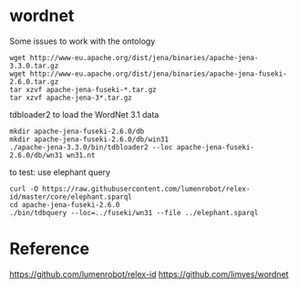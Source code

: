 # wordnet
Some issues to work with the ontology


    wget http://www-eu.apache.org/dist/jena/binaries/apache-jena-3.3.0.tar.gz
    wget http://www-eu.apache.org/dist/jena/binaries/apache-jena-fuseki-2.6.0.tar.gz
    tar xzvf apache-jena-fuseki-*.tar.gz
    tar xzvf apache-jena-3*.tar.gz

tdbloader2 to load the WordNet 3.1 data

    mkdir apache-jena-fuseki-2.6.0/db
    mkdir apache-jena-fuseki-2.6.0/db/win31
    ./apache-jena-3.3.0/bin/tdbloader2 --loc apache-jena-fuseki-2.6.0/db/wn31 wn31.nt

to test: use elephant query

    curl -O https://raw.githubusercontent.com/lumenrobot/relex-id/master/core/elephant.sparql
    cd apache-jena-fuseki-2.6.0
    ./bin/tdbquery --loc=../fuseki/wn31 --file ../elephant.sparql

# Reference
https://github.com/lumenrobot/relex-id
https://github.com/limves/wordnet
